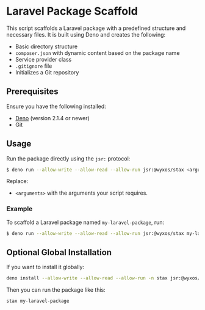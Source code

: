 # Laravel Package Scaffold

This script scaffolds a Laravel package with a predefined structure and
necessary files. It is built using Deno and creates the following:

- Basic directory structure
- `composer.json` with dynamic content based on the package name
- Service provider class
- `.gitignore` file
- Initializes a Git repository

## Prerequisites

Ensure you have the following installed:

- [Deno](https://deno.land/) (version 2.1.4 or newer)
- Git

## Usage

Run the package directly using the `jsr:` protocol:

```bash
$ deno run --allow-write --allow-read --allow-run jsr:@wyxos/stax <arguments>
```

Replace:

- `<arguments>` with the arguments your script requires.

### Example

To scaffold a Laravel package named `my-laravel-package`, run:

```bash
$ deno run --allow-write --allow-read --allow-run jsr:@wyxos/stax my-laravel-package
```

## Optional Global Installation

If you want to install it globally:

```bash
deno install --allow-write --allow-read --allow-run -n stax jsr:@wyxos/stax
```

Then you can run the package like this:

```bash
stax my-laravel-package
```
